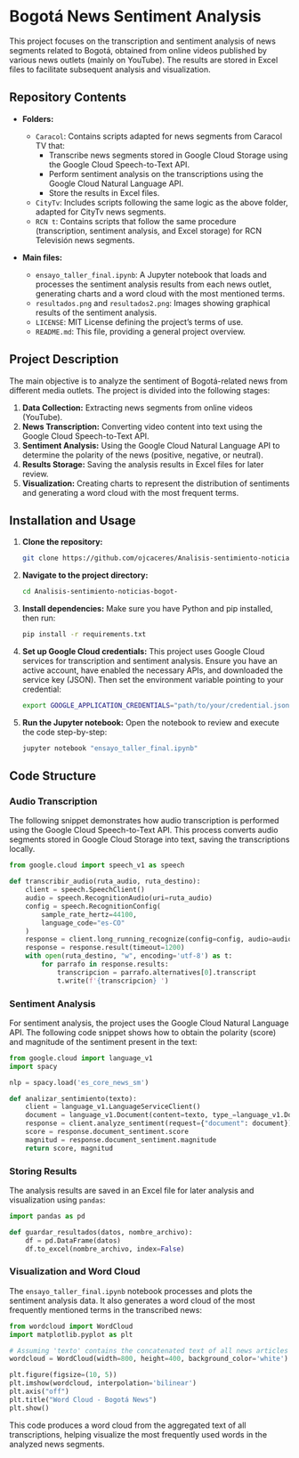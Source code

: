 
# Bogotá News Sentiment Analysis

This project focuses on the transcription and sentiment analysis of news segments related to Bogotá, obtained from online videos published by various news outlets (mainly on YouTube). The results are stored in Excel files to facilitate subsequent analysis and visualization.

## Repository Contents

- **Folders:**
  - `Caracol`: Contains scripts adapted for news segments from Caracol TV that:
    - Transcribe news segments stored in Google Cloud Storage using the Google Cloud Speech-to-Text API.
    - Perform sentiment analysis on the transcriptions using the Google Cloud Natural Language API.
    - Store the results in Excel files.
  - `CityTv`: Includes scripts following the same logic as the above folder, adapted for CityTv news segments.
  - `RCN t`: Contains scripts that follow the same procedure (transcription, sentiment analysis, and Excel storage) for RCN Televisión news segments.

- **Main files:**
  - `ensayo_taller_final.ipynb`: A Jupyter notebook that loads and processes the sentiment analysis results from each news outlet, generating charts and a word cloud with the most mentioned terms.
  - `resultados.png` and `resultados2.png`: Images showing graphical results of the sentiment analysis.
  - `LICENSE`: MIT License defining the project’s terms of use.
  - `README.md`: This file, providing a general project overview.

## Project Description

The main objective is to analyze the sentiment of Bogotá-related news from different media outlets. The project is divided into the following stages:

1. **Data Collection:** Extracting news segments from online videos (YouTube).
2. **News Transcription:** Converting video content into text using the Google Cloud Speech-to-Text API.
3. **Sentiment Analysis:** Using the Google Cloud Natural Language API to determine the polarity of the news (positive, negative, or neutral).
4. **Results Storage:** Saving the analysis results in Excel files for later review.
5. **Visualization:** Creating charts to represent the distribution of sentiments and generating a word cloud with the most frequent terms.

## Installation and Usage

1. **Clone the repository:**
   ```bash
   git clone https://github.com/ojcaceres/Analisis-sentimiento-noticias-bogot-.git
   ```

2. **Navigate to the project directory:**
   ```bash
   cd Analisis-sentimiento-noticias-bogot-
   ```

3. **Install dependencies:**
   Make sure you have Python and pip installed, then run:
   ```bash
   pip install -r requirements.txt
   ```

4. **Set up Google Cloud credentials:**
   This project uses Google Cloud services for transcription and sentiment analysis. Ensure you have an active account, have enabled the necessary APIs, and downloaded the service key (JSON). Then set the environment variable pointing to your credential:
   ```bash
   export GOOGLE_APPLICATION_CREDENTIALS="path/to/your/credential.json"
   ```

5. **Run the Jupyter notebook:**
   Open the notebook to review and execute the code step-by-step:
   ```bash
   jupyter notebook "ensayo_taller_final.ipynb"
   ```

## Code Structure

### Audio Transcription

The following snippet demonstrates how audio transcription is performed using the Google Cloud Speech-to-Text API. This process converts audio segments stored in Google Cloud Storage into text, saving the transcriptions locally.

```python
from google.cloud import speech_v1 as speech

def transcribir_audio(ruta_audio, ruta_destino):
    client = speech.SpeechClient()
    audio = speech.RecognitionAudio(uri=ruta_audio)
    config = speech.RecognitionConfig(
        sample_rate_hertz=44100,
        language_code="es-CO"
    )
    response = client.long_running_recognize(config=config, audio=audio)
    response = response.result(timeout=1200)
    with open(ruta_destino, "w", encoding='utf-8') as t:
        for parrafo in response.results:
            transcripcion = parrafo.alternatives[0].transcript
            t.write(f'{transcripcion} ')
```

### Sentiment Analysis

For sentiment analysis, the project uses the Google Cloud Natural Language API. The following code snippet shows how to obtain the polarity (score) and magnitude of the sentiment present in the text:

```python
from google.cloud import language_v1
import spacy

nlp = spacy.load('es_core_news_sm')

def analizar_sentimiento(texto):
    client = language_v1.LanguageServiceClient()
    document = language_v1.Document(content=texto, type_=language_v1.Document.Type.PLAIN_TEXT)
    response = client.analyze_sentiment(request={"document": document})
    score = response.document_sentiment.score
    magnitud = response.document_sentiment.magnitude
    return score, magnitud
```

### Storing Results

The analysis results are saved in an Excel file for later analysis and visualization using `pandas`:

```python
import pandas as pd

def guardar_resultados(datos, nombre_archivo):
    df = pd.DataFrame(datos)
    df.to_excel(nombre_archivo, index=False)
```

### Visualization and Word Cloud

The `ensayo_taller_final.ipynb` notebook processes and plots the sentiment analysis data. It also generates a word cloud of the most frequently mentioned terms in the transcribed news:

```python
from wordcloud import WordCloud
import matplotlib.pyplot as plt

# Assuming 'texto' contains the concatenated text of all news articles
wordcloud = WordCloud(width=800, height=400, background_color='white').generate(texto)

plt.figure(figsize=(10, 5))
plt.imshow(wordcloud, interpolation='bilinear')
plt.axis("off")
plt.title("Word Cloud - Bogotá News")
plt.show()
```

This code produces a word cloud from the aggregated text of all transcriptions, helping visualize the most frequently used words in the analyzed news segments.
```
